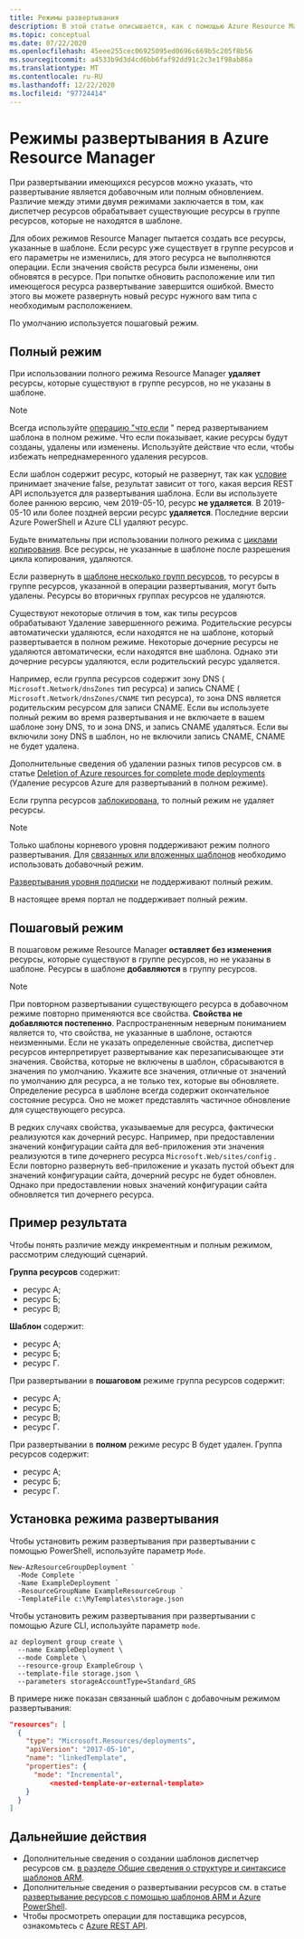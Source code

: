 ```yaml
---
title: Режимы развертывания
description: В этой статье описывается, как с помощью Azure Resource Manager задать полный или пошаговый режим развертывания.
ms.topic: conceptual
ms.date: 07/22/2020
ms.openlocfilehash: 45eee255cec06925095ed0696c669b5c205f8b56
ms.sourcegitcommit: a4533b9d3d4cd6bb6faf92dd91c2c3e1f98ab86a
ms.translationtype: MT
ms.contentlocale: ru-RU
ms.lasthandoff: 12/22/2020
ms.locfileid: "97724414"
---
```

# <a name="azure-resource-manager-deployment-modes"></a>Режимы развертывания в Azure Resource Manager

При развертывании имеющихся ресурсов можно указать, что развертывание является добавочным или полным обновлением. Различие между этими двумя режимами заключается в том, как диспетчер ресурсов обрабатывает существующие ресурсы в группе ресурсов, которые не находятся в шаблоне.

Для обоих режимов Resource Manager пытается создать все ресурсы, указанные в шаблоне. Если ресурс уже существует в группе ресурсов и его параметры не изменились, для этого ресурса не выполняются операции. Если значения свойств ресурса были изменены, они обновятся в ресурсе. При попытке обновить расположение или тип имеющегося ресурса развертывание завершится ошибкой. Вместо этого вы можете развернуть новый ресурс нужного вам типа с необходимым расположением.

По умолчанию используется пошаговый режим.

## <a name="complete-mode"></a>Полный режим

При использовании полного режима Resource Manager **удаляет** ресурсы, которые существуют в группе ресурсов, но не указаны в шаблоне.

> [!NOTE]
> Всегда используйте [операцию "что если](template-deploy-what-if.md) " перед развертыванием шаблона в полном режиме. Что если показывает, какие ресурсы будут созданы, удалены или изменены. Используйте действие что если, чтобы избежать непреднамеренного удаления ресурсов.

Если шаблон содержит ресурс, который не развернут, так как [условие](conditional-resource-deployment.md) принимает значение false, результат зависит от того, какая версия REST API используется для развертывания шаблона. Если вы используете более раннюю версию, чем 2019-05-10, ресурс **не удаляется**. В 2019-05-10 или более поздней версии ресурс **удаляется**. Последние версии Azure PowerShell и Azure CLI удаляют ресурс.

Будьте внимательны при использовании полного режима с [циклами копирования](copy-resources.md). Все ресурсы, не указанные в шаблоне после разрешения цикла копирования, удаляются.

Если развернуть в [шаблоне несколько групп ресурсов](./deploy-to-resource-group.md), то ресурсы в группе ресурсов, указанной в операции развертывания, могут быть удалены. Ресурсы во вторичных группах ресурсов не удаляются.

Существуют некоторые отличия в том, как типы ресурсов обрабатывают Удаление завершенного режима. Родительские ресурсы автоматически удаляются, если находятся не на шаблоне, который развертывается в полном режиме. Некоторые дочерние ресурсы не удаляются автоматически, если находятся вне шаблона. Однако эти дочерние ресурсы удаляются, если родительский ресурс удаляется.

Например, если группа ресурсов содержит зону DNS ( `Microsoft.Network/dnsZones` тип ресурса) и запись CNAME ( `Microsoft.Network/dnsZones/CNAME` тип ресурса), то зона DNS является родительским ресурсом для записи CNAME. Если вы используете полный режим во время развертывания и не включаете в вашем шаблоне зону DNS, то и зона DNS, и запись CNAME удаляться. Если вы включили зону DNS в шаблон, но не включили запись CNAME, CNAME не будет удалена.

Дополнительные сведения об удалении разных типов ресурсов см. в статье [Deletion of Azure resources for complete mode deployments](complete-mode-deletion.md) (Удаление ресурсов Azure для развертываний в полном режиме).

Если группа ресурсов [заблокирована](../management/lock-resources.md), то полный режим не удаляет ресурсы.

> [!NOTE]
> Только шаблоны корневого уровня поддерживают режим полного развертывания. Для [связанных или вложенных шаблонов](linked-templates.md) необходимо использовать добавочный режим.
>
> [Развертывания уровня подписки](deploy-to-subscription.md) не поддерживают полный режим.
>
> В настоящее время портал не поддерживает полный режим.
>

## <a name="incremental-mode"></a>Пошаговый режим

В пошаговом режиме Resource Manager **оставляет без изменения** ресурсы, которые существуют в группе ресурсов, но не указаны в шаблоне. Ресурсы в шаблоне **добавляются** в группу ресурсов.

> [!NOTE]
> При повторном развертывании существующего ресурса в добавочном режиме повторно применяются все свойства. **Свойства не добавляются постепенно**. Распространенным неверным пониманием является то, что свойства, не указанные в шаблоне, остаются неизменными. Если не указать определенные свойства, диспетчер ресурсов интерпретирует развертывание как перезаписывающее эти значения. Свойства, которые не включены в шаблон, сбрасываются в значения по умолчанию. Укажите все значения, отличные от значений по умолчанию для ресурса, а не только тех, которые вы обновляете. Определение ресурса в шаблоне всегда содержит окончательное состояние ресурса. Оно не может представлять частичное обновление для существующего ресурса.
>
> В редких случаях свойства, указываемые для ресурса, фактически реализуются как дочерний ресурс. Например, при предоставлении значений конфигурации сайта для веб-приложения эти значения реализуются в типе дочернего ресурса `Microsoft.Web/sites/config` . Если повторно развернуть веб-приложение и указать пустой объект для значений конфигурации сайта, дочерний ресурс не будет обновлен. Однако при предоставлении новых значений конфигурации сайта обновляется тип дочернего ресурса.

## <a name="example-result"></a>Пример результата

Чтобы понять различие между инкрементным и полным режимом, рассмотрим следующий сценарий.

**Группа ресурсов** содержит:

* ресурс А;
* ресурс Б;
* ресурс В;

**Шаблон** содержит:

* ресурс А;
* ресурс Б;
* ресурс Г.

При развертывании в **пошаговом** режиме группа ресурсов содержит:

* ресурс А;
* ресурс Б;
* ресурс В;
* ресурс Г.

При развертывании в **полном** режиме ресурс В будет удален. Группа ресурсов содержит:

* ресурс А;
* ресурс Б;
* ресурс Г.

## <a name="set-deployment-mode"></a>Установка режима развертывания

Чтобы установить режим развертывания при развертывании с помощью PowerShell, используйте параметр `Mode`.

```azurepowershell-interactive
New-AzResourceGroupDeployment `
  -Mode Complete `
  -Name ExampleDeployment `
  -ResourceGroupName ExampleResourceGroup `
  -TemplateFile c:\MyTemplates\storage.json
```

Чтобы установить режим развертывания при развертывании с помощью Azure CLI, используйте параметр `mode`.

```azurecli-interactive
az deployment group create \
  --name ExampleDeployment \
  --mode Complete \
  --resource-group ExampleGroup \
  --template-file storage.json \
  --parameters storageAccountType=Standard_GRS
```

В примере ниже показан связанный шаблон с добавочным режимом развертывания:

```json
"resources": [
  {
    "type": "Microsoft.Resources/deployments",
    "apiVersion": "2017-05-10",
    "name": "linkedTemplate",
    "properties": {
      "mode": "Incremental",
          <nested-template-or-external-template>
    }
  }
]
```

## <a name="next-steps"></a>Дальнейшие действия

* Дополнительные сведения о создании шаблонов диспетчер ресурсов см. [в разделе Общие сведения о структуре и синтаксисе шаблонов ARM](template-syntax.md).
* Дополнительные сведения о развертывании ресурсов см. в статье [развертывание ресурсов с помощью шаблонов ARM и Azure PowerShell](deploy-powershell.md).
* Чтобы просмотреть операции для поставщика ресурсов, ознакомьтесь с [Azure REST API](/rest/api/).
